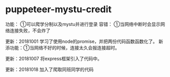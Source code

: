 # puppeteer-mystu-credit
功能：
①可以爬学分制以及mystu并进行登录
容错：
①当网络中断时会显示网络连接失败，不会炸了

更新：20181001
学习了使用node的promise，并把两份代码函数函数化了。
新添功能：①当网络不好的时候，连接太久会报连接超时。

更新：20181007
将express框架引入了代码中。

更新：20181018
加入了爬取同班同学的代码
